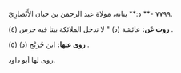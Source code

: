٧٧٩٩ -** د:** بنانة، مولاة عبد الرحمن بن حبان الأَنْصارِيّ.

**روت عَن:** عائشة (د) " لا تدخل الملائكة بيتا فيه جرس (٤) .

**روى عنها:** ابن جُرَيْج (د) (٥) .

روى لها أبو داود.
